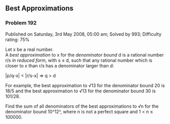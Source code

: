 Best Approximations
-------------------

### Problem 192

Published on Saturday, 3rd May 2008, 05:00 am; Solved by 993; Difficulty
rating: 75%

Let x be a real number.\
 A *best approximation* to x for the *denominator bound* d is a rational
number r/s *in reduced form*, with s ≤ d, such that any rational number
which is closer to x than r/s has a denominator larger than d:

|p/q-x| \< |r/s-x| ⇒ q \> d

For example, the best approximation to √13 for the denominator bound 20
is 18/5 and the best approximation to √13 for the denominator bound 30
is 101/28.

Find the sum of all denominators of the best approximations to √n for
the denominator bound 10^12^, where n is not a perfect square and 1 \< n
≤ 100000.
